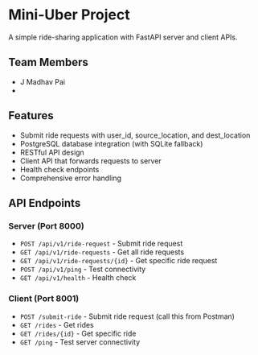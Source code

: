 # Mini-Uber Project

A simple ride-sharing application with FastAPI server and client APIs.

## Team Members
- J Madhav Pai
- 

## Features
- Submit ride requests with user_id, source_location, and dest_location
- PostgreSQL database integration (with SQLite fallback)
- RESTful API design
- Client API that forwards requests to server
- Health check endpoints
- Comprehensive error handling

## API Endpoints

### Server (Port 8000)
- `POST /api/v1/ride-request` - Submit ride request
- `GET /api/v1/ride-requests` - Get all ride requests
- `GET /api/v1/ride-requests/{id}` - Get specific ride request
- `POST /api/v1/ping` - Test connectivity
- `GET /api/v1/health` - Health check

### Client (Port 8001)
- `POST /submit-ride` - Submit ride request (call this from Postman)
- `GET /rides` - Get rides
- `GET /rides/{id}` - Get specific ride
- `GET /ping` - Test server connectivity
